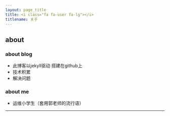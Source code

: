 ```yaml
---
layout: page_title
title: <i class="fa fa-user fa-lg"></i>
titlename: 关于
---
```

## about 

### about blog

- 此博客以jekyll驱动 搭建在github上
- 技术积累
- 解决问题

### about me

- 运维小学生（套用郭老师的流行语）















<a href="{{ site.author.weibo }}" target="_blank">
  <i class="fa fa-weibo fa-lg" style="color:#16a095;"></i>
</a>
<a href="{{ site.author.github }}" target="_blank">
  <i class="fa fa-github fa-lg" style="color:#16a095;"></i>
</a>
<a href="/pages/atom.xml" target="_blank">
  <i class="fa fa-rss fa-lg" style="color:#16a095;"></i>
</a>
<a href="mailto:{{ site.author.email }}">
  <i class="fa fa-envelope-o fa-lg" style="color:#16a095;"></i>
</a>
<hr>

